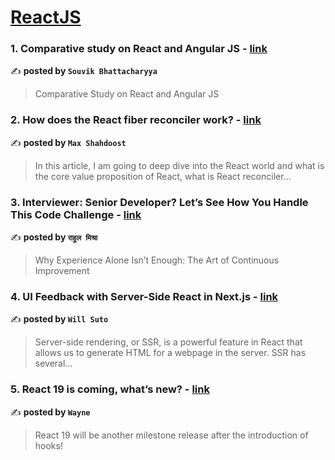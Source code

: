 
<h1><a href=https://medium.com/tag/reactjs/recommended target="_blank" rel="noopener noreferrer">ReactJS</a></h1>
<h3>1. Comparative study on React and Angular JS - <a href="https://medium.com/@souvik.bhat1999/comparative-study-on-react-and-angular-js-eb48cd4917a7" target="_blank" rel="noopener noreferrer">link</a></h3>

✍️ **posted by `Souvik Bhattacharyya`**

<blockquote>Comparative Study on React and Angular JS</blockquote>

<h3>2. How does the React fiber reconciler work? - <a href="https://medium.com/@maxtsh/how-does-the-react-fiber-reconciler-work-77c3650127da" target="_blank" rel="noopener noreferrer">link</a></h3>

✍️ **posted by `Max Shahdoost`**

<blockquote>In this article, I am going to deep dive into the React world and what is the core value proposition of React, what is React reconciler…</blockquote>

<h3>3. Interviewer: Senior Developer? Let’s See How You Handle This Code Challenge - <a href="https://medium.com/@rahuulmiishra/interviewer-senior-developer-lets-see-how-you-handle-this-code-challenge-496d6de9358a" target="_blank" rel="noopener noreferrer">link</a></h3>

✍️ **posted by `राहुल मिश्रा`**

<blockquote>Why Experience Alone Isn’t Enough: The Art of Continuous Improvement</blockquote>

<h3>4. UI Feedback with Server-Side React in Next.js - <a href="https://medium.com/@will.suto/ui-feedback-with-server-side-react-in-next-js-564bbe080e5b" target="_blank" rel="noopener noreferrer">link</a></h3>

✍️ **posted by `Will Suto`**

<blockquote>Server-side rendering, or SSR, is a powerful feature in React that allows us to generate HTML for a webpage in the server. SSR has several…</blockquote>

<h3>5. React 19 is coming, what’s new? - <a href="https://medium.com/stackademic/react-19-is-coming-whats-new-79e2d4b948e4" target="_blank" rel="noopener noreferrer">link</a></h3>

✍️ **posted by `Wayne`**

<blockquote>React 19 will be another milestone release after the introduction of hooks!</blockquote>

